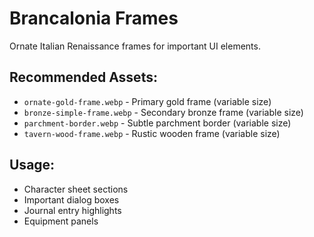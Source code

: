 # Brancalonia Frames

Ornate Italian Renaissance frames for important UI elements.

## Recommended Assets:
- `ornate-gold-frame.webp` - Primary gold frame (variable size)
- `bronze-simple-frame.webp` - Secondary bronze frame (variable size)
- `parchment-border.webp` - Subtle parchment border (variable size)
- `tavern-wood-frame.webp` - Rustic wooden frame (variable size)

## Usage:
- Character sheet sections
- Important dialog boxes
- Journal entry highlights
- Equipment panels